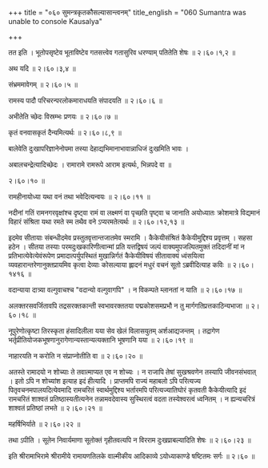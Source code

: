 +++
title = "०६० सुमन्त्रकृतकौसल्यासान्त्वनम्"
title_english = "060 Sumantra was unable to console Kausalya"

+++


तत इति । भूतोपसृष्टेव भूताविष्टेव गतसत्त्वेव गतासुरिव धरण्याम् पतितेति
शेषः  ॥  २।६०।१,२  ॥   

  

अथ यदि  ॥  २।६०।३,४  ॥   

  

संभ्रममावेगम्  ॥  २।६०।५  ॥   

  

रामस्य पादौ परिचरन्परलोकमाराधयति संपादयति  ॥  २।६०।६  ॥   

  

अभीतेति च्छेदः विस्रम्भः प्रणयः  ॥  २।६०।७  ॥   

  

कृतं वनवासकृतं दैन्यमित्यर्थः  ॥  २।६०।८,९  ॥   

  

बालेवेति दुःखापरिज्ञानेनोपमा तस्या देहाद्यभिमानाभावान्नाधिजं दुःखमिति
भावः ।  

अबालचन्द्रेत्यादिच्छेदः । रामारामे रामरूपे आराम इत्यर्थः, भिन्नपदे वा
 ॥   

२।६०।१०  ॥   

रामहीनायोध्या यथा वनं तथा भवेदित्यन्वयः  ॥  २।६०।११  ॥   

  

नदीनां गतिं रामनगरवृक्षांश्च दृष्ट्वा रामं वा लक्ष्मणं वा पृच्छति
पृष्ट्वा च जानाति अयोध्यातः क्रोशमात्रे विद्यमानं विहारं संश्रिता यथा
रमते स्म तथैव वने ऽप्यरमतेत्यर्थः  ॥  २।६०।१२,१३  ॥   

  

इदमेव सीतायाः संबन्धीदमेव प्रस्तुतवृत्तान्तजातमेव स्मरामि ।
कैकेयीसंश्रितं कैकेयीमुद्दिश्य प्रवृत्तम् । सहसा हठेन । सीतया तस्याः
परमदुःखकारिणीत्वान्मां प्रति यत्तद्विषयं जल्पं वाक्यमुपजल्पितमुक्तं
तदिदानीं मां न प्रतिभात्येवेत्येवंरूपेण प्रमादात्पर्युपस्थितं
मुखान्निर्गतं कैकेयीविषयं सीतावाक्यं ध्वंसयित्वा
व्यवहारान्तरेणानुक्तप्रायमिव कृत्वा देव्याः कोसल्याया ह्लादनं मधुरं वचनं
सूतो ऽब्रवीदित्याह कविः  ॥  २।६०।१४१६  ॥   

  

वदान्याया दात्र्या वल्गुवाचश्च "वदान्यो वल्गुवागपि" । न विकम्पते
म्लानतां न याति  ॥  २।६०।१७  ॥   

  

अलक्तरसवर्जितावपि तद्रसरक्तकान्ती स्वभावरक्ततया पद्मकोशसमप्रभौ न तु
मार्गगतिप्रत्तकाठिन्यभाजा  ॥  २।६०।१८  ॥   

  

नूपुरेणोत्कृष्टा तिरस्कृता हंसादिलीला यया सेव खेलं विलासयुतम्
अर्शआद्यजन्तम् । तद्रागेण
भर्तृप्रीतियोजकभूषणानुरागेणान्यस्तान्यत्यक्तानि भूषणानि यया  ॥  २।६०।१९
 ॥   

  

नाहारयति न करोति न संप्राप्नोतीति वा  ॥  २।६०।२०  ॥   

  

अतस्ते रामादयो न शोच्याः ते तवात्माप्यत एव न शोच्यः । न राजापि तेषां
सुखश्रवणेन तस्यापि जीवनसंभवात् । इतो ऽपि न शोच्यांश इत्याह इदं हीत्यादि
। प्राप्तमपि राज्यं महाबलो ऽपि परित्यज्य पितृवचनमपालयदित्येवमादि
रामचरितं स्वार्थमुद्दिश्य भर्तारमपि परित्यज्यातिघोरं कृतवती कैकेयीत्यादि
इदं रामचरितं शाश्वतं प्रतिष्ठास्यतीत्यनेन तन्नामवदेवास्य सुस्थिरत्वं
वदता तस्येश्वरत्वं ध्वनितम् । न ह्यन्यचरित्रं शाश्वतं प्रतिष्ठां लभते  ॥ 
२।६०।२१  ॥   

  

महर्षिभिर्याते  ॥  २।६०।२२  ॥   

  

तथा ऽपीति । सूतेन निवार्यमाणा सूतोक्तं गृहीतवत्यपि न विरराम
दुःखप्राबल्यादिति शेषः  ॥  २।६०।२३  ॥   

  

इति श्रीरामाभिरामे श्रीरामीये रामायणतिलके वाल्मीकीय आदिकाव्ये
ऽयोध्याकाण्डे षष्टितमः सर्गः  ॥  २।६०  ॥   

  

  



